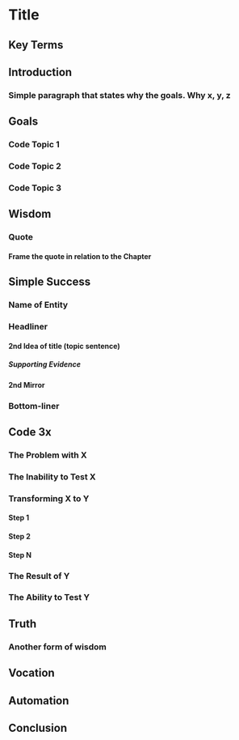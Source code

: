 # Title

## Key Terms

## Introduction

### Simple paragraph that states why the goals. Why x, y, z

## Goals

### Code Topic 1

### Code Topic 2

### Code Topic 3

## Wisdom

### Quote

#### Frame the quote in relation to the Chapter

## Simple Success

### Name of Entity

### Headliner

#### 2nd Idea of title (topic sentence)

##### Supporting Evidence

#### 2nd Mirror

### Bottom-liner

## Code 3x

### The Problem with X

### The Inability to Test X

### Transforming X to Y

#### Step 1

#### Step 2

#### Step N

### The Result of Y

### The Ability to Test Y

## Truth

### Another form of wisdom

## Vocation

## Automation

## Conclusion
